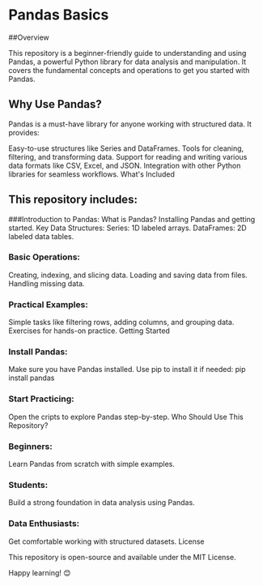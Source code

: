 # Pandas Basics

##Overview

This repository is a beginner-friendly guide to understanding and using Pandas, a powerful Python library for data analysis and manipulation. It covers the fundamental concepts and operations to get you started with Pandas.

## Why Use Pandas?

Pandas is a must-have library for anyone working with structured data. It provides:

Easy-to-use structures like Series and DataFrames.
Tools for cleaning, filtering, and transforming data.
Support for reading and writing various data formats like CSV, Excel, and JSON.
Integration with other Python libraries for seamless workflows.
What's Included

## This repository includes:

###Introduction to Pandas:
What is Pandas?
Installing Pandas and getting started.
Key Data Structures:
Series: 1D labeled arrays.
DataFrames: 2D labeled data tables.
### Basic Operations:
Creating, indexing, and slicing data.
Loading and saving data from files.
Handling missing data.
### Practical Examples:
Simple tasks like filtering rows, adding columns, and grouping data.
Exercises for hands-on practice.
Getting Started


### Install Pandas:
Make sure you have Pandas installed. Use pip to install it if needed:
pip install pandas
### Start Practicing:
Open the cripts to explore Pandas step-by-step.
Who Should Use This Repository?

### Beginners: 
Learn Pandas from scratch with simple examples.
### Students: 
Build a strong foundation in data analysis using Pandas.
### Data Enthusiasts: 
Get comfortable working with structured datasets.
License

This repository is open-source and available under the MIT License.

Happy learning! 😊







